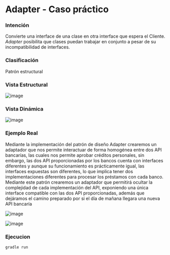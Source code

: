 # Adapter - Caso práctico

### Intención

Convierte una interface de una clase en otra interface que espera el Cliente. *Adapter* posibilita que clases puedan trabajar en conjunto a pesar de su incompatibilidad de interfaces.

### Clasificación

Patrón estructural

### Vista Estructural

![image](https://user-images.githubusercontent.com/55771796/173479309-143a9915-8192-4406-a501-f9da67bd72cc.png)

### Vista Dinámica

![image](https://user-images.githubusercontent.com/55771796/173479362-40ae317d-b874-4912-9aef-6fd2961c70bd.png)

### Ejemplo Real

Mediante la implementación del patrón de diseño Adapter crearemos un adaptador que nos permite interactuar de forma homogénea entre dos API bancarías, las cuales nos permite aprobar créditos personales, sin embargo, las dos API proporcionadas por los bancos cuenta con interfaces diferentes y aunque su funcionamiento es prácticamente igual, las interfaces expuestas son diferentes, lo que implica tener dos implementaciones diferentes para procesar los préstamos con cada banco. Mediante este patrón crearemos un adaptador que permitirá ocultar la complejidad de cada implementación del API, exponiendo una única interface compatible con las dos API proporcionadas, además que dejáramos el camino preparado por si el día de mañana llegara una nueva API bancaría

![image](https://user-images.githubusercontent.com/55771796/173479431-ed9b40f8-f430-4e83-94fb-3e28b4bc19d7.png)

![image](https://user-images.githubusercontent.com/55771796/174155533-0c59a458-a1b0-4a9c-a8f2-4e4f01a76d0e.png)

### Ejecucion

```
gradle run
```
